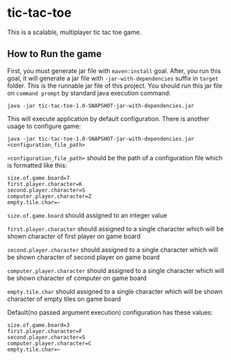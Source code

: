 # tic-tac-toe
This is a scalable, multiplayer tic tac toe game.
## How to Run the game
First, you must generate jar file with `maven:install` goal. After, you run this goal, it will generate a jar file with `-jar-with-dependencies` suffix in `target` folder.
This is the runnable jar file of this project. You should run this jar file on `command prompt` by standard java execution command:

`java -jar tic-tac-toe-1.0-SNAPSHOT-jar-with-dependencies.jar`

This will execute application by default configuration.
There is another usage to configure game:

`java -jar tic-tac-toe-1.0-SNAPSHOT-jar-with-dependencies.jar <configuration_file_path>`

`<configuration_file_path>` should be the path of a configuration file which is formatted like this:

```
size.of.game.board=7
first.player.character=K
second.player.character=S
computer.player.character=Z
empty.tile.char=~
```

`size.of.game.board` should assigned to an integer value

`first.player.character` should assigned to a single character which will be shown character of first player on game board
 
`second.player.character` should assigned to a single character which will be shown character of second player on game board
 
`computer.player.character` should assigned to a single character which will be shown character of computer on game board

`empty.tile.char` should assigned to a single character which will be shown character of empty tiles on game board

Default(no passed argument execution) configuration has these values:

```
size.of.game.board=3
first.player.character=F
second.player.character=S
computer.player.character=C
empty.tile.char=~
```